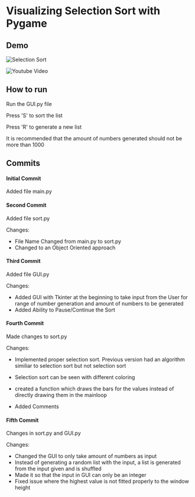 # Visualizing Selection Sort with Pygame

## Demo
![Selection Sort](https://i.makeagif.com/media/2-28-2021/hyOAD7.gif)

![Youtube Video](https://www.youtube.com/watch?v=i-w4dDObyNY)

## How to run
Run the GUI.py file

Press 'S' to sort the list

Press 'R' to generate a new list

It is recommended that the amount of numbers generated should not be more than 1000

## Commits
#### Initial Commit
Added file main.py

#### Second Commit
Added file sort.py

Changes:
- File Name Changed from main.py to sort.py
- Changed to an Object Oriented approach

#### Third Commit
Added file GUI.py

Changes:
- Added GUI with Tkinter at the beginning to take input from the User for range of number generation and amount of numbers to be generated
- Added Ability to Pause/Continue the Sort

#### Fourth Commit
Made changes to sort.py

Changes:
- Implemented proper selection sort. Previous version had an algorithm similiar to selection sort but not selection sort
- Selection sort can be seen with different coloring
- created a function which draws the bars for the values instead of directly drawing them in the mainloop

- Added Comments

#### Fifth Commit
Changes in sort.py and GUI.py

Changes:
- Changed the GUI to only take amount of numbers as input
- Instead of generating a random list with the input, a list is generated from the input given and is shuffled
- Made it so that the input in GUI can only be an integer
- Fixed issue where the highest value is not fitted properly to the window height
